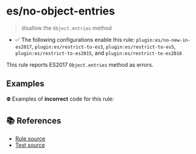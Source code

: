 # es/no-object-entries
> disallow the `Object.entries` method

- ✅ The following configurations enable this rule: `plugin:es/no-new-in-es2017`, `plugin:es/restrict-to-es3`, `plugin:es/restrict-to-es5`, `plugin:es/restrict-to-es2015`, and `plugin:es/restrict-to-es2016`

This rule reports ES2017 `Object.entries` method as errors.

## Examples

⛔ Examples of **incorrect** code for this rule:

<eslint-playground type="bad" code="/*eslint es/no-object-entries: error */
const entries = Object.entries(obj)
" />

## 📚 References

- [Rule source](https://github.com/mysticatea/eslint-plugin-es/blob/v3.0.1/lib/rules/no-object-entries.js)
- [Test source](https://github.com/mysticatea/eslint-plugin-es/blob/v3.0.1/tests/lib/rules/no-object-entries.js)
